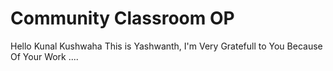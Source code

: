 # Community Classroom OP
Hello Kunal Kushwaha This is Yashwanth, I'm Very Gratefull to You Because Of Your Work ....
